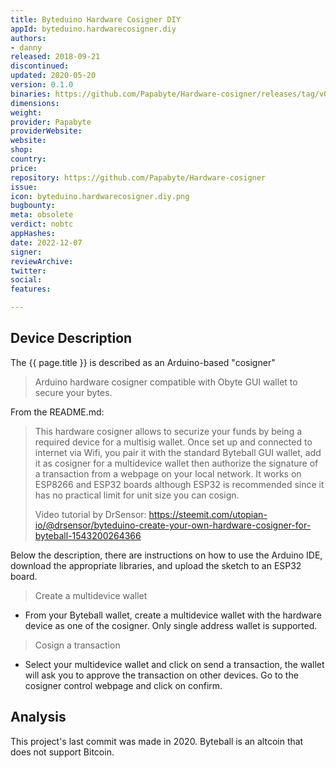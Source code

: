 ```yaml
---
title: Byteduino Hardware Cosigner DIY
appId: byteduino.hardwarecosigner.diy
authors:
- danny
released: 2018-09-21
discontinued: 
updated: 2020-05-20
version: 0.1.0
binaries: https://github.com/Papabyte/Hardware-cosigner/releases/tag/v0.1.0
dimensions: 
weight: 
provider: Papabyte
providerWebsite: 
website: 
shop: 
country: 
price: 
repository: https://github.com/Papabyte/Hardware-cosigner
issue: 
icon: byteduino.hardwarecosigner.diy.png
bugbounty: 
meta: obsolete
verdict: nobtc
appHashes: 
date: 2022-12-07
signer: 
reviewArchive: 
twitter: 
social: 
features: 

---
```


## Device Description 

The {{ page.title }} is described as an Arduino-based "cosigner"

> Arduino hardware cosigner compatible with Obyte GUI wallet to secure your bytes.

From the README.md:

> This hardware cosigner allows to securize your funds by being a required device for a multisig wallet. Once set up and connected to internet via Wifi, you pair it with the standard Byteball GUI wallet, add it as cosigner for a multidevice wallet then authorize the signature of a transaction from a webpage on your local network. It works on ESP8266 and ESP32 boards although ESP32 is recommended since it has no practical limit for unit size you can cosign.
>
> Video tutorial by DrSensor: https://steemit.com/utopian-io/@drsensor/byteduino-create-your-own-hardware-cosigner-for-byteball-1543200264366

Below the description, there are instructions on how to use the Arduino IDE, download the appropriate libraries, and upload the sketch to an ESP32 board.

> Create a multidevice wallet
  - From your Byteball wallet, create a multidevice wallet with the hardware device as one of the cosigner. Only single address wallet is supported.
>
> Cosign a transaction
  - Select your multidevice wallet and click on send a transaction, the wallet will ask you to approve the transaction on other devices. Go to the cosigner control webpage and click on confirm.

## Analysis 

This project's last commit was made in 2020. Byteball is an altcoin that does not support Bitcoin.

